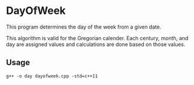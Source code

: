 # DayOfWeek
This program determines the day of the week from a given date.

This algorithm is valid for the Gregorian calender. 
Each century, month, and day are assigned values and calculations are done based on those values.

## Usage
```
g++ -o day dayofweek.cpp -std=c++11
```
